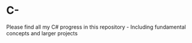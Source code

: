 # C-
Please find all my C# progress in this repository - Including fundamental concepts and larger projects

